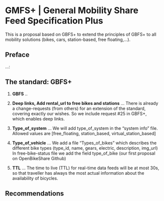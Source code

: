 # GMFS+ | General Mobility Share Feed Specification Plus
This is a proposal based on GBFS+ to extend the principles of GBFS+ to all mobility solutions (bikes, cars, station-based, free floating,...).

## Preface
...:

## The standard: GBFS+ 

1. __GBFS__ 
..

2. __Deep links, Add rental_url to free bikes and stations__
... There is already a change-requests (from others) for an extension of the standard, covering exactly our wishes. So we include request #25 in GBFS+, which enables deep links.

3. __Type_of_system__
... We will add type_of_system in the “system info” file. Allowed values are [free_floating, station_based, virtual_station_based]

4. __Type_of_vehicle__
... We add a file “Types_of_bikes” which describes the different bike types (type_id, name, gears, electric, description, img_url)
In free-bike-status file we add the field type_of_bike
(our first proposal on OpenBikeShare Github)  

5. __TTL__
... The time to live (TTL) for real-time data feeds will be at most 30s, so that traveller has always the most actual information about the availability of bicycles.

## Recommendations

 
